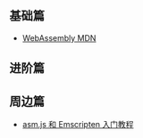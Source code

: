 ## 基础篇

- [WebAssembly MDN](https://developer.mozilla.org/en-US/docs/WebAssembly)

## 进阶篇

## 周边篇

- [asm.js 和 Emscripten 入门教程](http://www.ruanyifeng.com/blog/2017/09/asmjs_emscripten.html)
